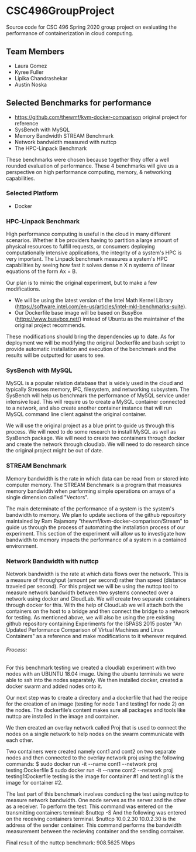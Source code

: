 # CSC496GroupProject
Source code for CSC 496 Spring 2020 group project on evaluating the performance of containerization in cloud computing.

## Team Members
* Laura Gomez
* Kyree Fuller
* Lipika Chandrashekar
* Austin Noska

## Selected Benchmarks for performance
* https://github.com/thewmf/kvm-docker-comparison original project for reference
* SysBench with MySQL
* Memory Bandwidth STREAM Benchmark
* Network bandwidth measured with nuttcp
* The HPC-Linpack Benchmark

These benchmarks were chosen because together they offer a well rounded evaluation of performance. These 4 benchmarks will give us a perspective on high performance computing, memory, & networking capabilities.

### Selected Platform
* Docker

### HPC-Linpack Benchmark
High performance computing is useful in the cloud in many different scenarios. Whether it be providers having to partition a large amount of physical resources to fulfill requests, or consumers deploying computationally intensive applications, the integrity of a system's HPC is very important. The Linpack benchmark measures a system's HPC capabilities by seeing how fast it solves dense n X n systems of linear equations of the form Ax = B.

Our plan is to mimic the original experiment, but to make a few modifications.  
* We will be using the latest version of the Intel Math Kernel Library (https://software.intel.com/en-us/articles/intel-mkl-benchmarks-suite).
* Our Dockerfile base image will be based on BusyBox (https://www.busybox.net/) instead of Ubuntu as the maintainer of the original project recommends.  

These modifications should bring the dependencies up to date. As for deployment we will be modifying the original Dockerfile and bash script to provide automatic installation and execution of the benchmark and the results will be outputted for users to see.


### SysBench with MySQL
MySQL is a popular relation database that is widely used in the cloud and typically Stresses memory, IPC, filesystem, and networking subsystem. The SysBench will help us benchmark the performance of MySQL service under intensive load.  This will require us to create a MySQL container connected to a network, and also create another container instance that will run MySQL command line client against the original container.

We will use the original project as a blue print to guide us through this process. We will need to do some research to install MySQL as well as SysBench package. We will need to create two containers through docker and create the network through cloudlab. We will need to do research since the original project might be out of date.

### STREAM Benchmark
Memory bandwidth is the rate in which data can be read from or stored into computer memory. The STREAM Benchmark is a program that measures memory bandwidth when performing simple operations on arrays of a single dimension called "Vectors".  

The main determinate of the performance of a system is the system's bandwidth to memory. We plan to update sections of the github repository maintained by Ram Rajamony "thewmf/kvm-docker-comparison/Stream" to guide us through the process of automating the installation process of our experiment. This section of the experiment will allow us to investigate how bandwidth to memory impacts the performance of a system in a contained environment. 

### Network Bandwidth with nuttcp
Network bandwidth is the rate at which data flows over the network. This is a measure of throughput (amount per second) rather than speed (distance traveled per second).
For this project we will be using the nuttcp tool to measure network bandwidth between two systems connected over a network using docker and CloudLab. We will create two separate containers through docker for this. With the help of CloudLab we will attach both the containers on the host to a bridge and then connect the bridge to a network for testing. As mentioned above, we will also be using the pre existing github repository containing Experiments for the ISPASS 2015 poster "An Updated Performance Comparison of Virtual Machines and Linux Containers" as a reference and make modifications to it wherever required.
###### Process:
For this benchmark testing we created a cloudlab experiment with two nodes with an UBUNTU 18.04 image. Using the ubuntu terminals we were able to ssh into the nodes separately. We then installed docker, created a docker swarm and added nodes onto it.

Our next step was to create a directory and a dockerfile that had the recipe for the creation of an image (testing for node 1 and testing1 for node 2) on the nodes. The dockerfile’s content makes sure all packages and tools like nuttcp are installed in the image and container.

We then created an overlay network called Proj that is used to connect the nodes on a single network to help nodes on the swarm communicate with each other. 

Two containers were created namely cont1 and cont2 on two separate nodes and then connected to the overlay network proj using the following commands:
$ sudo docker run -it --name cont1 --network proj testing:Dockerfile
$ sudo docker run -it --name cont2 --network proj testing1:Dockerfile
testing is the image for container #1 and testing1 is the image for container #2.

The last part of this benchmark involves conducting the test using nuttcp to measure network bandwidth. One node serves as the server and the other as a receiver. 
To perform the test:
This command was entered on the transmitting containers terminal: 
$nuttcp -S 
And the following was entered on the receiving containers terminal.
$nuttcp 10.0.2.30
10.0.2.30 is the address of the sender container. This command performs the bandwidth measurement between the recieving container and the sending container.

Final result of the nuttcp benchmark: 
908.5625 Mbps 

